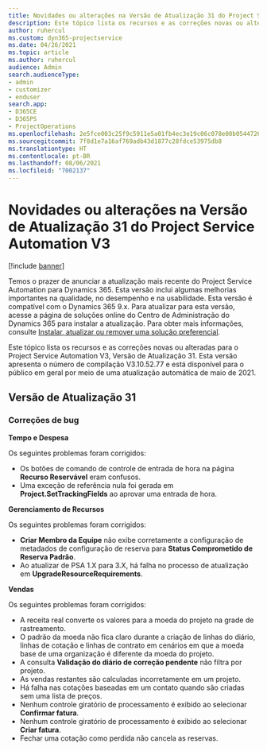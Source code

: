 ```yaml
---
title: Novidades ou alterações na Versão de Atualização 31 do Project Service Automation V3
description: Este tópico lista os recursos e as correções novas ou alteradas disponíveis na Versão de Atualização 31 do Project Service Automation V3.
author: ruhercul
ms.custom: dyn365-projectservice
ms.date: 04/26/2021
ms.topic: article
ms.author: ruhercul
audience: Admin
search.audienceType:
- admin
- customizer
- enduser
search.app:
- D365CE
- D365PS
- ProjectOperations
ms.openlocfilehash: 2e5fce003c25f9c5911e5a01fb4ec3e19c06c078e00b054472699a522b9cd070
ms.sourcegitcommit: 7f8d1e7a16af769adb43d1877c28fdce53975db8
ms.translationtype: HT
ms.contentlocale: pt-BR
ms.lasthandoff: 08/06/2021
ms.locfileid: "7002137"
---
```

# <a name="whats-new-or-changed-in-project-service-automation-update-release-31-v3"></a>Novidades ou alterações na Versão de Atualização 31 do Project Service Automation V3

[!include [banner](../includes/psa-now-project-operations.md)]

Temos o prazer de anunciar a atualização mais recente do Project Service Automation para Dynamics 365. Esta versão inclui algumas melhorias importantes na qualidade, no desempenho e na usabilidade. Esta versão é compatível com o Dynamics 365 9.x. Para atualizar para esta versão, acesse a página de soluções online do Centro de Administração do Dynamics 365 para instalar a atualização. Para obter mais informações, consulte [Instalar, atualizar ou remover uma solução preferencial](/power-platform/admin/install-remove-preferred-solution).

Este tópico lista os recursos e as correções novas ou alteradas para o Project Service Automation V3, Versão de Atualização 31. Esta versão apresenta o número de compilação V3.10.52.77 e está disponível para o público em geral por meio de uma atualização automática de maio de 2021.

## <a name="update-release-31"></a>Versão de Atualização 31

### <a name="bug-fixes"></a>Correções de bug

**Tempo e Despesa**

Os seguintes problemas foram corrigidos:

- Os botões de comando de controle de entrada de hora na página **Recurso Reservável** eram confusos.
- Uma exceção de referência nula foi gerada em **Project.SetTrackingFields** ao aprovar uma entrada de hora.

**Gerenciamento de Recursos**

Os seguintes problemas foram corrigidos:

- **Criar Membro da Equipe** não exibe corretamente a configuração de metadados de configuração de reserva para **Status Comprometido de Reserva Padrão**.
- Ao atualizar de PSA 1.X para 3.X, há falha no processo de atualização em **UpgradeResourceRequirements**.


**Vendas**

Os seguintes problemas foram corrigidos:

- A receita real converte os valores para a moeda do projeto na grade de rastreamento.
- O padrão da moeda não fica claro durante a criação de linhas do diário, linhas de cotação e linhas de contrato em cenários em que a moeda base de uma organização é diferente da moeda do projeto.
- A consulta **Validação do diário de correção pendente** não filtra por projeto.
- As vendas restantes são calculadas incorretamente em um projeto.
- Há falha nas cotações baseadas em um contato quando são criadas sem uma lista de preços.
- Nenhum controle giratório de processamento é exibido ao selecionar **Confirmar fatura**.
- Nenhum controle giratório de processamento é exibido ao selecionar **Criar fatura**.
- Fechar uma cotação como perdida não cancela as reservas.







